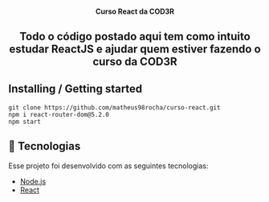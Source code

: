 <h4 align="center">
  Curso React da COD3R
</h4>
<h2 align="center">
  Todo o código postado aqui tem como intuito estudar ReactJS e ajudar quem estiver fazendo o curso da COD3R
</h2>

## Installing / Getting started

```shell
git clone https://github.com/matheus98rocha/curso-react.git
npm i react-router-dom@5.2.0
npm start
```
## :rocket: Tecnologias

Esse projeto foi desenvolvido com as seguintes tecnologias:

- [Node.js](https://nodejs.org/en/)
- [React](https://reactjs.org)


